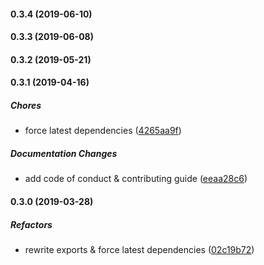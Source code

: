 #### 0.3.4 (2019-06-10)

#### 0.3.3 (2019-06-08)

#### 0.3.2 (2019-05-21)

#### 0.3.1 (2019-04-16)

##### Chores

*  force latest dependencies ([4265aa9f](https://github.com/lykmapipo/role/commit/4265aa9f92f68d72379af7903920255fa7070af4))

##### Documentation Changes

*  add code of conduct & contributing guide ([eeaa28c6](https://github.com/lykmapipo/role/commit/eeaa28c682963c5e60fad2fbc007a69c21715217))

#### 0.3.0 (2019-03-28)

##### Refactors

*  rewrite exports & force latest dependencies ([02c19b72](https://github.com/lykmapipo/role/commit/02c19b726e167f883922cf04e9559eb73da86839))


